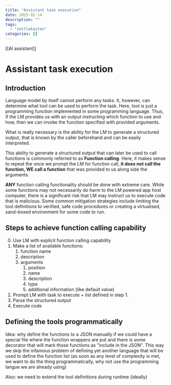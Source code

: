 ```yaml
---
title: "Assistant task execution"
date: 2025-02-14
description: ""
tags: 
  - "zettlekasten"
categories: []
---
```


[[AI assistant]]

# Assistant task execution

## Introduction

Language model by itself cannot perform any tasks. It, however, can determine
what tool can be used to perform the task. Here, tool is just a programming
function implemented in some programming language. Thus, if the LM provides us
with an output instructing which function to use and how, then we can invoke the
function specified with provided arguments. 

What is really necessary is the ability for the LM to generate a structured output, 
that is known by the caller beforehand and can be easily interpreted.

This ability to generate a structured output that can later be used to call
functions is commonly referred to as **Function calling**. Here, it makes sense to 
repeat the once we prompt the LM for function call, **it does not call the
function, WE call a function** that was provided to us along side the arguments.

**ANY** function calling functionality should be done with extreme care. While some 
functions may not necessarily do harm to the LM powered app host computer, 
there is a significant risk that LM may instruct us to execute code that is malicious.
Some common mitigation strategies include limiting the tool definitions to
verified, safe code procedures or creating a virtualised, sand-boxed environment 
for some code to run.

## Steps to achieve function calling capability

0. Use LM with explicit function calling capability
1. Make a list of available functions:
	1. function name
	2. description
	3. arguments
		1. position
		2. name
		3. description
		4. type
		5. additional information (like default value)
2. Prompt LM with task to execute + list defined in step 1.
3. Parse the structured output
4. Execute code

## Defining the tools programmatically

Idea: why define the functions to a JSON manually if we could have 
a special file where the function wrappers are put and there is some 
decorator that will mark those functions as "include in the JSON".
This way we skip the infamous problem of defining yet another language
that will be used to define the function list (as soon as any level of
complexity is met, we want to do the thing programmatically, why not use the
programming langue we are already using)

Also: we need to extend the tool definitions during runtime (ideally)
